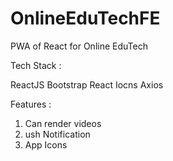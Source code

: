 # OnlineEduTechFE
PWA of React for Online EduTech


Tech Stack :

ReactJS
Bootstrap
React Iocns
Axios


Features : 
1. Can render videos
2. ush Notification
3. App Icons


